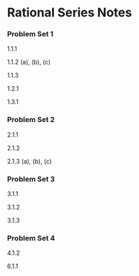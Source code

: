 # Rational Series Notes

### Problem Set 1

1.1.1

1.1.2 (a), (b), (c)

1.1.3

1.2.1

1.3.1

### Problem Set 2

2.1.1

2.1.2

2.1.3 (a), (b), (c)

### Problem Set 3

3.1.1

3.1.2

3.1.3

### Problem Set 4

4.1.2

6.1.1

